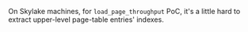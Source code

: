 On Skylake machines, for `load_page_throughput` PoC,
it's a little hard to extract upper-level page-table entries' indexes.
